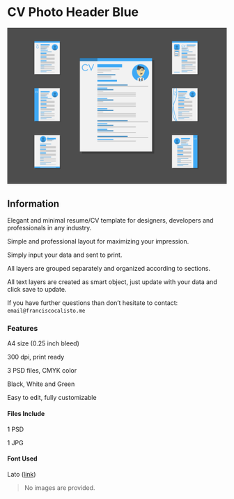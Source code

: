 # CV Photo Header Blue

<img src = "./assets/cover.png"/>

## Information

Elegant and minimal resume/CV template for designers, developers and professionals in any industry.

Simple and professional layout for maximizing your impression.

Simply input your data and sent to print.

All layers are grouped separately and organized according to sections.

All text layers are created as smart object, just update with your data and click save to update.

If you have further questions than don’t hesitate to contact: ```email@franciscocalisto.me```

### Features

A4 size (0.25 inch bleed)

300 dpi, print ready

3 PSD files, CMYK color

Black, White and Green

Easy to edit, fully customizable

#### Files Include

1 PSD

1 JPG

#### Font Used

Lato ([link](https://www.fontsquirrel.com/fonts/lato))

> No images are provided.
